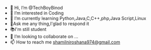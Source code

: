 - 👋 Hi, I’m @TechBoyBinod
- 👀 I’m interested in Coding
- 🌱 I’m currently learning Python,Java,C,C++,php,Java Script,Linux
- 🤔Ask me any thing,I'glad to respond it
- 📚I'm still student
- 💞️ I’m looking to collaborate on ...
- 📫 How to reach me shamilniroshana974@gmail.com

<!---
TechBoyBinod/TechBoyBinod is a ✨ special ✨ repository because its `README.md` (this file) appears on your GitHub profile.
You can click the Preview link to take a look at your changes.
--->
